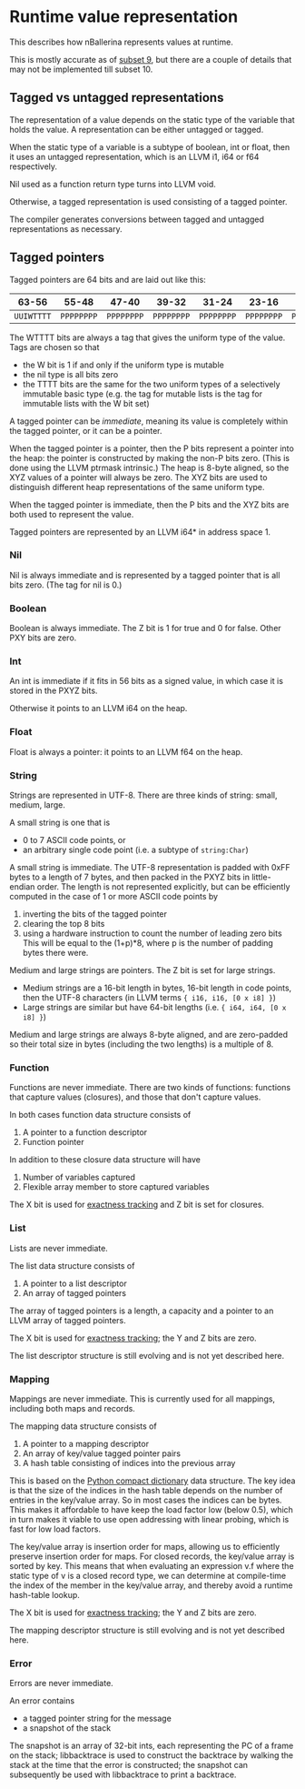 # Runtime value representation

This describes how nBallerina represents values at runtime.

This is mostly accurate as of [subset 9](subset09.md), but there are a couple of details that may not be implemented till subset 10.

## Tagged vs untagged representations

The representation of a value depends on the static type of the variable that holds the value. A representation can be either untagged or tagged.

When the static type of a variable is a subtype of boolean, int or float, then it uses an untagged representation, which is an LLVM i1, i64 or f64
respectively.

Nil used as a function return type turns into LLVM void.

Otherwise, a tagged representation is used consisting of a tagged pointer.

The compiler generates conversions between tagged and untagged representations as necessary.

## Tagged pointers

Tagged pointers are 64 bits and are laid out like this:

|63-56|55-48|47-40|39-32|31-24|23-16|15-8|7-0|
|---|---|---|---|---|---|---|---|
|`UUIWTTTT`|`PPPPPPPP`|`PPPPPPPP`|`PPPPPPPP`|`PPPPPPPP`|`PPPPPPPP`|`PPPPPPPP`|`PPPPPXYZ`|

The WTTTT bits are always a tag that gives the uniform type of the value. Tags are chosen so that

- the W bit is 1 if and only if the uniform type is mutable
- the nil type is all bits zero
- the TTTT bits are the same for the two uniform types of a selectively immutable basic type (e.g. the tag for mutable lists is the tag for immutable lists with the W bit set)

A tagged pointer can be _immediate_, meaning its value is completely within the tagged pointer, or it can be a pointer.

When the tagged pointer is a pointer, then the P bits represent a pointer into the heap: the pointer is constructed by making the non-P bits zero. (This is done using the LLVM ptrmask intrinsic.) The heap is 8-byte aligned, so the XYZ values of a pointer will always be zero. The XYZ bits are used to distinguish different heap representations of the same uniform type.

When the tagged pointer is immediate, then the P bits and the XYZ bits are both used to represent the value.

Tagged pointers are represented by an LLVM i64* in address space 1.

### Nil

Nil is always immediate and is represented by a tagged pointer that is all bits zero. (The tag for nil is 0.)

### Boolean

Boolean is always immediate.  The Z bit is 1 for true and 0 for false. Other PXY bits are zero.

### Int

An int is immediate if it fits in 56 bits as a signed value, in which case it is stored in the PXYZ bits.

Otherwise it points to an LLVM i64 on the heap.

### Float

Float is always a pointer: it points to an LLVM f64 on the heap.

### String

Strings are represented in UTF-8. There are three kinds of string: small, medium, large.

A small string is one that is
- 0 to 7 ASCII code points, or
- an arbitrary single code point (i.e. a subtype of `string:Char`)

A small string is immediate. The UTF-8 representation is padded with 0xFF bytes to a length of 7 bytes, and then packed in the PXYZ bits in little-endian order. The length is not represented explicitly, but can be efficiently computed in the case of 1 or more ASCII code points by
1. inverting the bits of the tagged pointer
2. clearing the top 8 bits
3. using a hardware instruction to count the number of leading zero bits
This will be equal to the (1+p)*8, where p is the number of padding bytes there were.

Medium and large strings are pointers. The Z bit is set for large strings.

* Medium strings are a 16-bit length in bytes, 16-bit length in code points, then the UTF-8 characters (in LLVM terms `{ i16, i16, [0 x i8] }`)
* Large strings are similar but have 64-bit lengths (i.e. `{ i64, i64, [0 x i8] }`)

Medium and large strings are always 8-byte aligned, and are zero-padded so their total size in bytes (including the two lengths) is a multiple of 8.

### Function

Functions are never immediate. There are two kinds of functions: functions that capture values (closures), and those that don't capture values.

In both cases function data structure consists of
1. A pointer to a function descriptor
2. Function pointer

In addition to these closure data structure will have
1. Number of variables captured
2. Flexible array member to store captured variables

The X bit is used for [exactness tracking](exact.md) and Z bit is set for closures.

### List

Lists are never immediate.

The list data structure consists of
1. A pointer to a list descriptor
2. An array of tagged pointers

The array of tagged pointers is a length, a capacity and a pointer to an LLVM array of tagged pointers.

The X bit is used for [exactness tracking](exact.md); the Y and Z bits are zero.

The list descriptor structure is still evolving and is not yet described here.

### Mapping

Mappings are never immediate. This is currently used for all mappings, including both maps and records.

The mapping data structure consists of

1. A pointer to a mapping descriptor
2. An array of key/value tagged pointer pairs
3. A hash table consisting of indices into the previous array

This is based on the [Python compact dictionary](https://mail.python.org/pipermail/python-dev/2012-December/123028.html) data structure. The key idea is that the size of the indices in the hash table depends on the number of entries in the key/value array. So in most cases the indices can be bytes. This makes it affordable to have keep the load factor low (below 0.5), which in turn makes it viable to use open addressing with linear probing, which is fast for low load factors.

The key/value array is insertion order for maps, allowing us to efficiently preserve insertion order for maps. For closed records, the key/value array is sorted by key. This means that when evaluating an expression v.f where the static type of v is a closed record type, we can determine at compile-time the index of the member in the key/value array, and thereby avoid a runtime hash-table lookup.

The X bit is used for [exactness tracking](exact.md); the Y and Z bits are zero.

The mapping descriptor structure is still evolving and is not yet described here.

### Error

Errors are never immediate.

An error contains
- a tagged pointer string for the message
- a snapshot of the stack

The snapshot is an array of 32-bit ints, each representing the PC of a frame on the stack; libbacktrace is used to construct the backtrace by walking the stack at the time that the error is constructed; the snapshot can subsequently be used with libbacktrace to print a backtrace.




